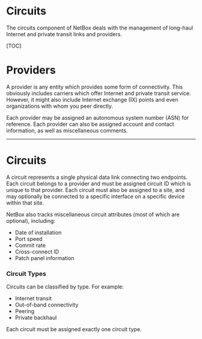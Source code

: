 <h1>Circuits</h1>

The circuits component of NetBox deals with the management of long-haul Internet and private transit links and providers.

[TOC]

# Providers

A provider is any entity which provides some form of connectivity. This obviously includes carriers which offer Internet and private transit service. However, it might also include Internet exchange (IX) points and even organizations with whom you peer directly.

Each provider may be assigned an autonomous system number (ASN) for reference. Each provider can also be assigned account and contact information, as well as miscellaneous comments.

---

# Circuits

A circuit represents a single physical data link connecting two endpoints. Each circuit belongs to a provider and must be assigned circuit ID which is unique to that provider. Each circuit must also be assigned to a site, and may optionally be connected to a specific interface on a specific device within that site.

NetBox also tracks miscellaneous circuit attributes (most of which are optional), including:

* Date of installation
* Port speed
* Commit rate
* Cross-connect ID
* Patch panel information

### Circuit Types

Circuits can be classified by type. For example:

* Internet transit
* Out-of-band connectivity
* Peering
* Private backhaul

Each circuit must be assigned exactly one circuit type.
